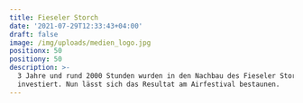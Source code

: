```yaml
---
title: Fieseler Storch
date: '2021-07-29T12:33:43+04:00'
draft: false
image: /img/uploads/medien_logo.jpg
positionx: 50
positiony: 50
description: >-
  3 Jahre und rund 2000 Stunden wurden in den Nachbau des Fieseler Storchs
  investiert. Nun lässt sich das Resultat am Airfestival bestaunen.
---
```


